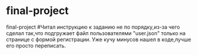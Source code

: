 # final-project
final-project
#Читал инструкцию к заданию не по порядку,из-за чего сделал так,что подгружает файл пользователями "user.json" только на странице с формой регистрации.
Уже кучу минусов нашел в коде,лучше его просто переписать.
